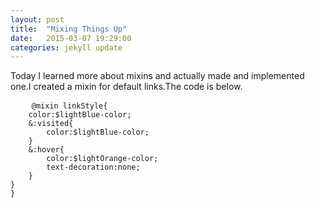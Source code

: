 ```yaml
---
layout: post
title:  "Mixing Things Up"
date:   2015-03-07 19:29:00
categories: jekyll update
---
```


Today I learned more about mixins and actually made and implemented one.I created a mixin for default links.The code is below.
<pre>
	<code>@mixin linkStyle{
	color:$lightBlue-color;
    &:visited{
        color:$lightBlue-color;
    }
    &:hover{
        color:$lightOrange-color;
        text-decoration:none;
    }
}
}</code>
</pre>
